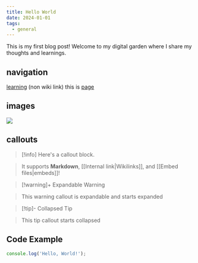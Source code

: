 ```yaml
---
title: Hello World
date: 2024-01-01
tags:
  - general
---
```

This is my first blog post! Welcome to my digital garden where I share my thoughts and learnings.
## navigation
[learning](templates/learning.md) (non wiki link)
this is [page](page.md)
## images
![](../assets/GgDBKAZX0AAi8C5.jpeg)


  

## callouts

>[!info] Here's a callout block.

>It supports **Markdown**, [[Internal link|Wikilinks]], and [[Embed files|embeds]]!

  

>[!warning]+ Expandable Warning

>This warning callout is expandable and starts expanded

  

>[!tip]- Collapsed Tip

>This tip callout starts collapsed
## Code Example

```javascript
console.log('Hello, World!');
